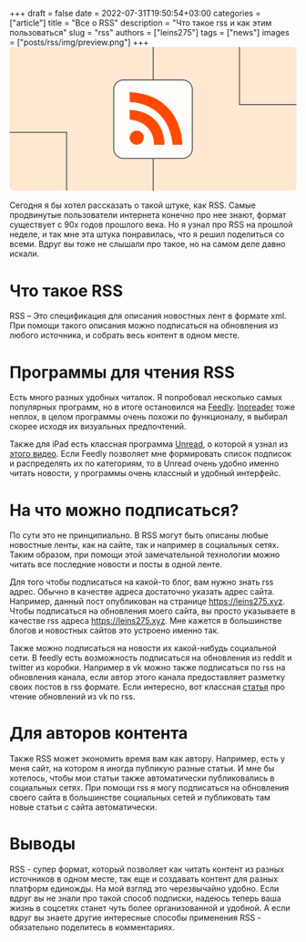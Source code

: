 +++ 
draft = false
date = 2022-07-31T19:50:54+03:00
categories = ["article"]
title = "Все о RSS"
description = "Что такое rss и как этим пользоваться"
slug = "rss"
authors = ["leins275"]
tags = ["news"]
images = ["posts/rss/img/preview.png"]
+++
![rss](img/preview.png)

Сегодня я бы хотел рассказать о такой штуке, как RSS. Самые продвинутые пользователи интернета конечно про нее знают, формат существует с 90х годов прошлого века. Но я узнал про RSS на прошлой неделе, и так мне эта штука понравилась, что я решил поделиться со всеми. Вдруг вы тоже не слышали про такое, но на самом деле давно искали.

# Что такое RSS

RSS – Это спецификация для описания новостных лент в формате xml. При помощи такого описания можно подписаться на обновления из любого источника, и собрать весь контент в одном месте.

# Программы для чтения RSS

Есть много разных удобных читалок. Я попробовал несколько самых популярных программ, но в итоге остановился
на [Feedly](https://feedly.com). [Inoreader](https://www.inoreader.com) тоже неплох, в целом программы очень похожи 
по функционалу, я выбирал скорее исходя их визуальных предпочтений.

Также для iPad есть классная программа [Unread](https://www.goldenhillsoftware.com/unread/), о которой я узнал из [этого
видео](https://youtu.be/PK9zshkvvD8). Если Feedly позволяет мне формировать список подписок и распределять их по категориям, 
то в Unread очень удобно именно читать новости, у программы очень классный и удобный интерфейс.

# На что можно подписаться?

По сути это не принципиально. В RSS могут быть описаны любые новостные ленты, как на сайте, так и например в социальных 
сетях. Таким образом, при помощи этой замечательной технологии можно читать все последние новости и посты в одной ленте.

Для того чтобы подписаться на какой-то блог, вам нужно знать rss адрес. Обычно в качестве адреса достаточно указать адрес
сайта. Например, данный пост опубликован на странице https://leins275.xyz. Чтобы подписаться на обновления моего сайта, 
вы просто указываете в качестве rss адреса https://leins275.xyz. Мне кажется в большинстве блогов и новостных сайтов это 
устроено именно так.

Также можно подписаться на новости их какой-нибудь социальной сети. В feedly есть возможность подписаться на обновления
из reddit и twitter из коробки. Например в vk можно также подписаться по rss на обновления канала, если автор этого 
канала предоставляет разметку своих постов в rss формате. Если интересно, вот классная 
[статья](https://habr.com/ru/post/458182/) про чтение обновлений из vk по rss.

# Для авторов контента

Также RSS может экономить время вам как автору. Например, есть у меня сайт, на котором я иногда публикую разные статьи. И мне бы хотелось, чтобы мои статьи также автоматически публиковались в социальных сетях. При помощи rss я могу подписаться на обновления своего сайта в большинстве социальных сетей и публиковать там новые статьи с сайта автоматически.

# Выводы

RSS - супер формат, который позволяет как читать контент из разных источников в одном месте, так еще и создавать контент
для разных платформ единожды. На мой взгляд это черезвычайно удобно. Если вдруг вы не знали про такой способ подписки, 
надеюсь теперь ваша жизнь в соцсетях станет чуть более организованной и удобной. А если вдруг вы знаете другие интересные
способы применения RSS - обязательно поделитесь в комментариях.

